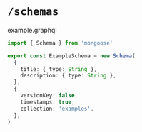 # `/schemas`

example.graphql

```typescript
import { Schema } from 'mongoose'

export const ExampleSchema = new Schema(
  {
    title: { type: String },
    description: { type: String },
  },
  {
    versionKey: false,
    timestamps: true,
    collection: 'examples',
  },
)
```
